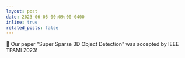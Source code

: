 ```yaml
---
layout: post
date: 2023-06-05 00:09:00-0400
inline: true
related_posts: false
---
```


:tada: Our paper "Super Sparse 3D Object Detection" was accepted by IEEE TPAMI 2023!
